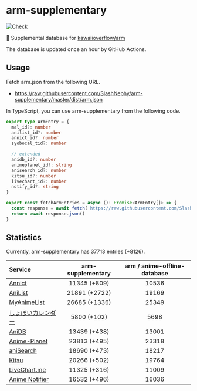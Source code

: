 # arm-supplementary

[![Check](https://github.com/SlashNephy/arm-supplementary/actions/workflows/check-node.yml/badge.svg)](https://github.com/SlashNephy/arm-supplementary/actions/workflows/check-node.yml)

💊 Supplemental database for [kawaiioverflow/arm](https://github.com/kawaiioverflow/arm)

The database is updated once an hour by GitHub Actions.

## Usage

Fetch arm.json from the following URL.

- https://raw.githubusercontent.com/SlashNephy/arm-supplementary/master/dist/arm.json

In TypeScript, you can use arm-supplementary from the following code.

```TypeScript
export type ArmEntry = {
  mal_id?: number
  anilist_id?: number
  annict_id?: number
  syobocal_tid?: number

  // extended
  anidb_id?: number
  animeplanet_id?: string
  anisearch_id?: number
  kitsu_id?: number
  livechart_id?: number
  notify_id?: string
}

export const fetchArmEntries = async (): Promise<ArmEntry[]> => {
  const response = await fetch('https://raw.githubusercontent.com/SlashNephy/arm-supplementary/master/dist/arm.json')
  return await response.json()
}
```

## Statistics

Currently, arm-supplementary has 37713 entries (+8126).

| Service                                     | arm-supplementary | arm / anime-offline-database |
| :------------------------------------------ | :---------------: | :--------------------------: |
| [Annict](https://annict.com)                |   11345 (+809)    |            10536             |
| [AniList](https://anilist.co)               |   21891 (+2722)   |            19169             |
| [MyAnimeList](https://myanimelist.net)      |   26685 (+1336)   |            25349             |
| [しょぼいカレンダー](https://cal.syoboi.jp) |    5800 (+102)    |             5698             |
| [AniDB](https://anidb.net)                  |   13439 (+438)    |            13001             |
| [Anime-Planet](https://anime-planet.com)    |   23813 (+495)    |            23318             |
| [aniSearch](https://anisearch.com)          |   18690 (+473)    |            18217             |
| [Kitsu](https://kitsu.io)                   |   20266 (+502)    |            19764             |
| [LiveChart.me](https://livechart.me)        |   11325 (+316)    |            11009             |
| [Anime Notifier](https://notify.moe)        |   16532 (+496)    |            16036             |
